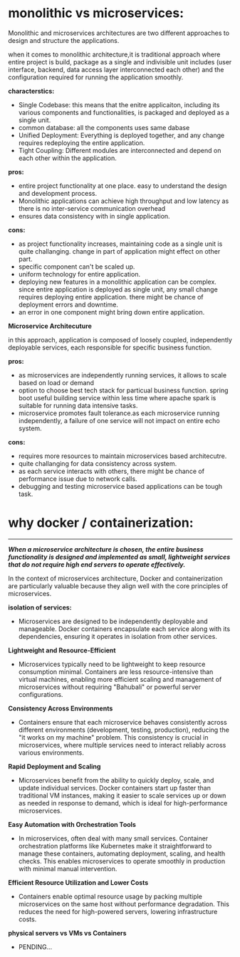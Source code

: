 # monolithic vs microservices:

Monolithic and microservices architectures are two different approaches to design and structure the applications.

when it comes to monolithic architecture,it is traditional approach where entire project is build, package as a single and indivisible unit includes (user interface, backend, data access layer interconnected each other) and the configuration required for running the application smoothly.

**characterstics:**

* Single Codebase: this means that the enitre applicaiton, including its various components and functionalities, is packaged and deployed as a single unit.
* common database: all the components uses same dabase
* Unified Deployment: Everything is deployed together, and any change requires redeploying the entire application.
* Tight Coupling: Different modules are interconnected and depend on each other within the application.

**pros:**

* entire project functionality at one place. easy to understand the design and development process.
* Monolithic applications can achieve high throughput and low latency as there is no inter-service communication overhead
* ensures data consistency with in single application.

**cons:**
* as project functionality increases, maintaining code as a single unit is quite challanging. change in part of application might effect on other part.
* specific component can't be scaled up. 
* uniform technology for entire application.
* deploying new features in a monolithic application can be complex. since entire application is deployed as single unit, any small change requires deploying entire application. there might be chance of deployment errors and downtime.
* an error in one component might bring down entire application.

**Microservice Architecuture**

in this approach, application is composed of loosely coupled, independently deployable services, each responsible for specific business function.

**pros:**
* as microservices are independently running services, it allows to scale based on load or demand
* option to choose best tech stack for particual business function. spring boot useful building service within less time where apache spark is suitable for running data intensive tasks.
* microservice promotes fault tolerance.as each microservice running independently, a failure of one service will not impact on entire echo system.

**cons:**
* requires more resources to maintain microservices based architecutre.
* quite challanging for data consistency across system.
* as each service interacts with others, there might be chance of performance issue due to network calls.   
* debugging and testing microservice based applications can be tough task.

# why docker / containerization:

***

***When a microservice architecture is chosen, the entire business functionality is designed and implemented as small, lightweight services that do not require high end servers to operate effectively.***


In the context of microservices architecture, Docker and containerization are particularly valuable because they align well with the core principles of microservices.

**isolation of services:**
* Microservices are designed to be independently deployable and manageable. Docker containers encapsulate each service along with its dependencies, ensuring it operates in isolation from other services. 

**Lightweight and Resource-Efficient**
* Microservices typically need to be lightweight to keep resource consumption minimal. Containers are less resource-intensive than virtual machines, enabling more efficient scaling and management of microservices without requiring "Bahubali" or powerful server configurations.

**Consistency Across Environments**
* Containers ensure that each microservice behaves consistently across different environments (development, testing, production), reducing the "it works on my machine" problem. This consistency is crucial in microservices, where multiple services need to interact reliably across various environments.

**Rapid Deployment and Scaling**
* Microservices benefit from the ability to quickly deploy, scale, and update individual services. Docker containers start up faster than traditional VM instances, making it easier to scale services up or down as needed in response to demand, which is ideal for high-performance microservices.

**Easy Automation with Orchestration Tools**

* In microservices, often deal with many small services. Container orchestration platforms like Kubernetes make it straightforward to manage these containers, automating deployment, scaling, and health checks. This enables microservices to operate smoothly in production with minimal manual intervention.

**Efficient Resource Utilization and Lower Costs**
* Containers enable optimal resource usage by packing multiple microservices on the same host without performance degradation. This reduces the need for high-powered servers, lowering infrastructure costs.

**physical servers vs VMs vs Containers**
* PENDING...